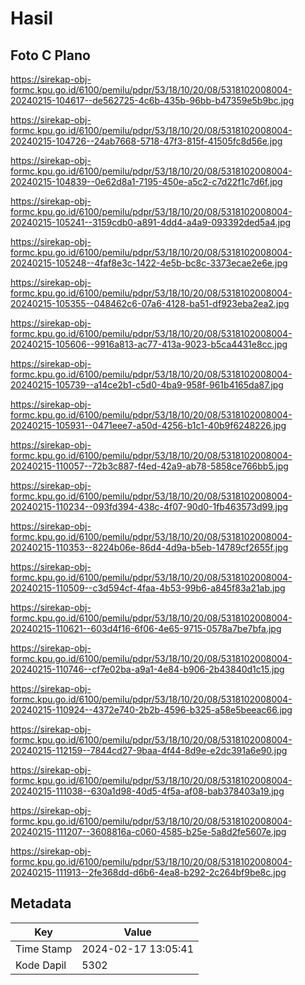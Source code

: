 # Hasil

## Foto C Plano

https://sirekap-obj-formc.kpu.go.id/6100/pemilu/pdpr/53/18/10/20/08/5318102008004-20240215-104617--de562725-4c6b-435b-96bb-b47359e5b9bc.jpg

https://sirekap-obj-formc.kpu.go.id/6100/pemilu/pdpr/53/18/10/20/08/5318102008004-20240215-104726--24ab7668-5718-47f3-815f-41505fc8d56e.jpg

https://sirekap-obj-formc.kpu.go.id/6100/pemilu/pdpr/53/18/10/20/08/5318102008004-20240215-104839--0e62d8a1-7195-450e-a5c2-c7d22f1c7d6f.jpg

https://sirekap-obj-formc.kpu.go.id/6100/pemilu/pdpr/53/18/10/20/08/5318102008004-20240215-105241--3159cdb0-a891-4dd4-a4a9-093392ded5a4.jpg

https://sirekap-obj-formc.kpu.go.id/6100/pemilu/pdpr/53/18/10/20/08/5318102008004-20240215-105248--4faf8e3c-1422-4e5b-bc8c-3373ecae2e6e.jpg

https://sirekap-obj-formc.kpu.go.id/6100/pemilu/pdpr/53/18/10/20/08/5318102008004-20240215-105355--048462c6-07a6-4128-ba51-df923eba2ea2.jpg

https://sirekap-obj-formc.kpu.go.id/6100/pemilu/pdpr/53/18/10/20/08/5318102008004-20240215-105606--9916a813-ac77-413a-9023-b5ca4431e8cc.jpg

https://sirekap-obj-formc.kpu.go.id/6100/pemilu/pdpr/53/18/10/20/08/5318102008004-20240215-105739--a14ce2b1-c5d0-4ba9-958f-961b4165da87.jpg

https://sirekap-obj-formc.kpu.go.id/6100/pemilu/pdpr/53/18/10/20/08/5318102008004-20240215-105931--0471eee7-a50d-4256-b1c1-40b9f6248226.jpg

https://sirekap-obj-formc.kpu.go.id/6100/pemilu/pdpr/53/18/10/20/08/5318102008004-20240215-110057--72b3c887-f4ed-42a9-ab78-5858ce766bb5.jpg

https://sirekap-obj-formc.kpu.go.id/6100/pemilu/pdpr/53/18/10/20/08/5318102008004-20240215-110234--093fd394-438c-4f07-90d0-1fb463573d99.jpg

https://sirekap-obj-formc.kpu.go.id/6100/pemilu/pdpr/53/18/10/20/08/5318102008004-20240215-110353--8224b06e-86d4-4d9a-b5eb-14789cf2655f.jpg

https://sirekap-obj-formc.kpu.go.id/6100/pemilu/pdpr/53/18/10/20/08/5318102008004-20240215-110509--c3d594cf-4faa-4b53-99b6-a845f83a21ab.jpg

https://sirekap-obj-formc.kpu.go.id/6100/pemilu/pdpr/53/18/10/20/08/5318102008004-20240215-110621--603d4f16-6f06-4e65-9715-0578a7be7bfa.jpg

https://sirekap-obj-formc.kpu.go.id/6100/pemilu/pdpr/53/18/10/20/08/5318102008004-20240215-110746--cf7e02ba-a9a1-4e84-b906-2b43840d1c15.jpg

https://sirekap-obj-formc.kpu.go.id/6100/pemilu/pdpr/53/18/10/20/08/5318102008004-20240215-110924--4372e740-2b2b-4596-b325-a58e5beeac66.jpg

https://sirekap-obj-formc.kpu.go.id/6100/pemilu/pdpr/53/18/10/20/08/5318102008004-20240215-112159--7844cd27-9baa-4f44-8d9e-e2dc391a6e90.jpg

https://sirekap-obj-formc.kpu.go.id/6100/pemilu/pdpr/53/18/10/20/08/5318102008004-20240215-111038--630a1d98-40d5-4f5a-af08-bab378403a19.jpg

https://sirekap-obj-formc.kpu.go.id/6100/pemilu/pdpr/53/18/10/20/08/5318102008004-20240215-111207--3608816a-c060-4585-b25e-5a8d2fe5607e.jpg

https://sirekap-obj-formc.kpu.go.id/6100/pemilu/pdpr/53/18/10/20/08/5318102008004-20240215-111913--2fe368dd-d6b6-4ea8-b292-2c264bf9be8c.jpg


## Metadata

| Key        | Value               |
| ---------- | ------------------- |
| Time Stamp | 2024-02-17 13:05:41 |
| Kode Dapil | 5302                |



